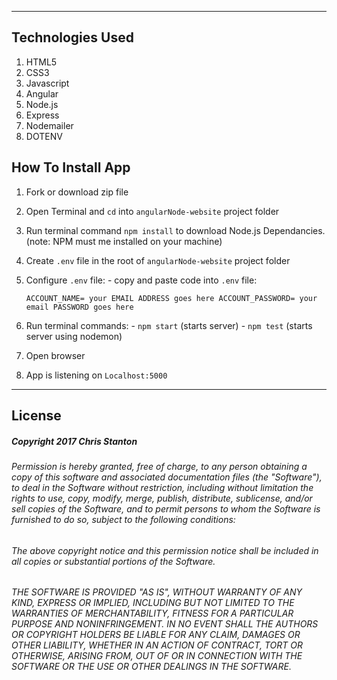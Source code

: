 
---

## Technologies Used
  1. HTML5
  2. CSS3
  3. Javascript
  4. Angular
  5. Node.js
  6. Express
  7. Nodemailer
  8. DOTENV

## How To Install App
  1. Fork or download zip file
  2. Open Terminal and ``cd`` into ``angularNode-website`` project folder
  3. Run terminal command ``npm install`` to download Node.js Dependancies. (note: NPM must me installed on your machine)
  4. Create ``.env`` file in the root of ``angularNode-website`` project folder
  5. Configure ``.env`` file:
    - copy and paste code into ``.env`` file:

      ``
      ACCOUNT_NAME= your EMAIL ADDRESS goes here
      ACCOUNT_PASSWORD= your email PASSWORD goes here
      ``
  6. Run terminal commands:
    - ``npm start`` (starts server)
    - ``npm test`` (starts server using nodemon)
  7. Open browser
  8. App is listening on ``Localhost:5000``

---

## License
##### Copyright 2017 Chris Stanton

###### Permission is hereby granted, free of charge, to any person obtaining a copy of this software and associated documentation files (the "Software"), to deal in the Software without restriction, including without limitation the rights to use, copy, modify, merge, publish, distribute, sublicense, and/or sell copies of the Software, and to permit persons to whom the Software is furnished to do so, subject to the following conditions:

###### The above copyright notice and this permission notice shall be included in all copies or substantial portions of the Software.

###### THE SOFTWARE IS PROVIDED "AS IS", WITHOUT WARRANTY OF ANY KIND, EXPRESS OR IMPLIED, INCLUDING BUT NOT LIMITED TO THE WARRANTIES OF MERCHANTABILITY, FITNESS FOR A PARTICULAR PURPOSE AND NONINFRINGEMENT. IN NO EVENT SHALL THE AUTHORS OR COPYRIGHT HOLDERS BE LIABLE FOR ANY CLAIM, DAMAGES OR OTHER LIABILITY, WHETHER IN AN ACTION OF CONTRACT, TORT OR OTHERWISE, ARISING FROM, OUT OF OR IN CONNECTION WITH THE SOFTWARE OR THE USE OR OTHER DEALINGS IN THE SOFTWARE.
